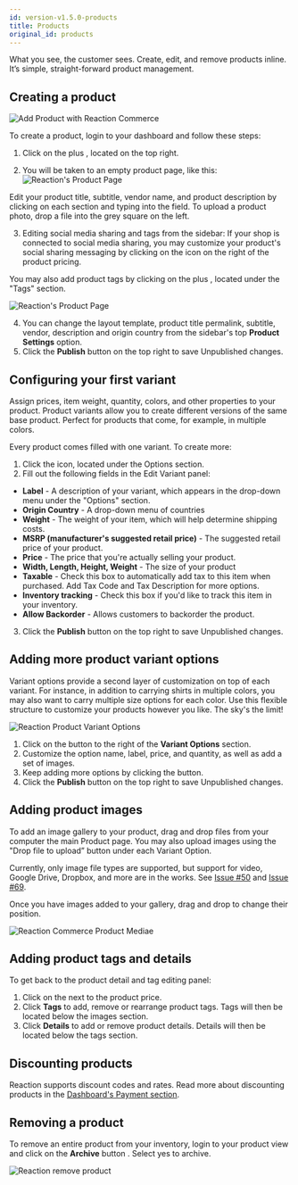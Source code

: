 ```yaml
---
id: version-v1.5.0-products
title: Products
original_id: products
---
```

    
What you see, the customer sees. Create, edit, and remove products inline. It’s simple, straight-forward product management.

## Creating a product

![](/assets/admin-dashboard-panel-home.png "Add Product with Reaction Commerce")

To create a product, login to your dashboard and follow these steps:

1.  Click on the plus <i class="font-icon fa fa-plus"></i>, located on the top right.

2.  You will be taken to an empty product page, like this: ![](/assets/admin-product-details-page.png "Reaction's Product Page")

Edit your product title, subtitle, vendor name, and product description by clicking on each section and typing into the field. To upload a product photo, drop a file into the grey square on the left.

3.  Editing social media sharing and tags from the sidebar: If your shop is connected to social media sharing, you may customize your product's social sharing messaging by clicking on the <i class="font-icon fa fa-pencil"></i> icon on the right of the product pricing.

You may also add product tags by clicking on the plus <i class="font-icon fa fa-plus"></i>, located under the "Tags" section.

![](/assets/admin-product-details-tag.png "Reaction's Product Page")

4.  You can change the layout template, product title permalink, subtitle, vendor, description and origin country from the sidebar's top **Product Settings** option.
5.  Click the **Publish** button on the top right to save Unpublished changes.

## Configuring your first variant

Assign prices, item weight, quantity, colors, and other properties to your product. Product variants allow you to create different versions of the same base product. Perfect for products that come, for example, in multiple colors.

Every product comes filled with one variant. To create more:

1.  Click the <i class="font-icon fa fa-pencil"></i> icon, located under the Options section.
2.  Fill out the following fields in the Edit Variant panel:

-   **Label** - A description of your variant, which appears in the drop-down menu under the "Options" section.
-   **Origin Country** - A drop-down menu of countries
-   **Weight** - The weight of your item, which will help determine shipping costs.
-   **MSRP (manufacturer's suggested retail price)** - The suggested retail price of your product.
-   **Price** - The price that you're actually selling your product.
-   **Width, Length, Height, Weight** - The size of your product
-   **Taxable** - Check this box to automatically add tax to this item when purchased. Add Tax Code and Tax Description for more options.
-   **Inventory tracking** - Check this box if you'd like to track this item in your inventory.
-   **Allow Backorder** - Allows customers to backorder the product.

3.  Click the **Publish** button on the top right to save Unpublished changes.

## Adding more product variant options

Variant options provide a second layer of customization on top of each variant. For instance, in addition to carrying shirts in multiple colors, you may also want to carry multiple size options for each color. Use this flexible structure to customize your products however you like. The sky's the limit!

![](/assets/admin-product-variant-2.png "Reaction Product Variant Options")

1.  Click on the <i class="font-icon fa fa-plus"></i> button to the right of the **Variant Options** section.
2.  Customize the option name, label, price, and quantity, as well as add a set of images.
3.  Keep adding more options by clicking the <i class="font-icon fa fa-plus"></i> button.
4.  Click the **Publish** button on the top right to save Unpublished changes.

## Adding product images

To add an image gallery to your product, drag and drop files from your computer the main Product page. You may also upload images using the "Drop file to upload” button under each Variant Option.

Currently, only image file types are supported, but support for video, Google Drive, Dropbox, and more are in the works. See [Issue #50](https://github.com/reactioncommerce/reaction/issues/50) and [Issue #69](https://github.com/reactioncommerce/reaction/issues/69).

Once you have images added to your gallery, drag and drop to change their position.

![](/assets/admin-product-variant-3.png "Reaction Commerce Product Mediae")

## Adding product tags and details

To get back to the product detail and tag editing panel:

1.  Click on the <i class="font-icon fa fa-pencil"></i> next to the product price.
2.  Click **Tags** to add, remove or rearrange product tags. Tags will then be located below the images section.
3.  Click **Details** to add or remove product details. Details will then be located below the tags section.

## Discounting products

Reaction supports discount codes and rates. Read more about discounting products in the [Dashboard's Payment section](payments-discounts.md).

## Removing a product

To remove an entire product from your inventory, login to your product view and click on the **Archive** button <i class="rui font-icon fa fa-archive"></i>. Select yes to archive.

![](/assets/admin-product-delete.png "Reaction remove product")
